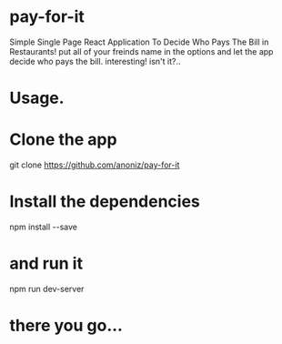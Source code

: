 # pay-for-it
Simple Single Page React Application To Decide Who Pays The Bill in Restaurants!
put all of your freinds name in the options and let the app
decide who pays the bill. interesting! isn't it?..


# Usage.
# Clone the app
git clone https://github.com/anoniz/pay-for-it

# Install the dependencies 
npm install --save

# and run it
npm run dev-server

# there you go...
